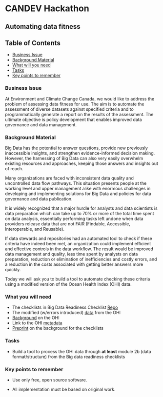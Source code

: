 # CANDEV Hackathon
## Automating data fitness

## Table of Contents
* [Business Issue](#business-issue)  
* [Background Material](#background-material)
* [What will you need](#what-will-you-need)
* [Tasks](#tasks)
* [Key points to remember](#key-points-to-remember)

### Business Issue
At Environment and Climate Change Canada, we would like to address the problem of assessing data fitness for use. The aim is to automate the assessment of diverse datasets against specified criteria and to programmatically generate a report on the results of the assessment. The ultimate objective is policy development that enables improved data governance and data management.

### Background Material
Big Data has the potential to answer questions, provide new previously inaccessible insights, and strengthen evidence-informed decision making. However, the harnessing of Big Data can also very easily overwhelm existing resources and approaches, keeping those answers and insights out of reach.

Many organizations are faced with inconsistent data quality and uncontrolled data flow pathways. This situation presents people at the working level and upper management alike with enormous challenges in developing and implementing solutions for Big Data and policies for data governance and data publication. 

It is widely recognized that a major hurdle for analysts and data scientists is data preparation which can take up to 70% or more of the total time spent on data analysis, essentially performing tasks left undone when data providers release data that are not FAIR (Findable, Accessible, Interoperable, and Reusable).

If data stewards and repositories had an automated tool to check if these criteria have indeed been met, an organization could implement efficient and effective controls in the data workflow. The result would be improved data management and quality, less time spent by analysts on data preparation, reduction or elimination of inefficiencies and costly errors, and a reduction in the costs associated with getting better answers more quickly.

Today we will ask you to build a tool to automate checking these criteria using a modified version of the Ocean Health Index (OHI) data. 

### What you will need
* The checklists in Big Data Readiness Checklist [Repo][link_DGRRepo]
* The modified (w/errors introduced) [data][link_OHIData] from the OHI
* [Background][link_OHIbackground] on the OHI
* Link to the OHI [metadata][link_metadata]
* [Preprint][link_preprint] on the background for the checklists

### Tasks
* Build a tool to process the OHI data through **at least** module 2b (data format/structure) from the Big data readiness   checklists 

### Key points to remember
* Use only free, open source software.
* All implementation must be based on original work.
  
  [link_DGRRepo]:https://t2m.io/X4P3cXI4  
  [link_OHIData]:https://github.com/claireaustin/Hackathon_CanDev2018-10-20/blob/master/OHIDataSet.csv
  [link_OHIbackground]:http://ohi-science.org/news/Biography-OHI
  [link_metadata]:https://github.com/OHI-Science/ohi-global/tree/draft/global2017#ohi-2017-global-metadata
  [link_preprint]:https://github.com/claireaustin/BigDataReadiness/blob/master/Austin2018PREPRINT_PathToBigDataReadiness.pdf
  

